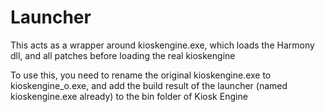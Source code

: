 # Launcher
This acts as a wrapper around kioskengine.exe, which loads the Harmony dll, and all patches before loading the real kioskengine

To use this, you need to rename the original kioskengine.exe to kioskengine_o.exe, and add the build result of the launcher (named kioskengine.exe already) to the bin folder of Kiosk Engine
